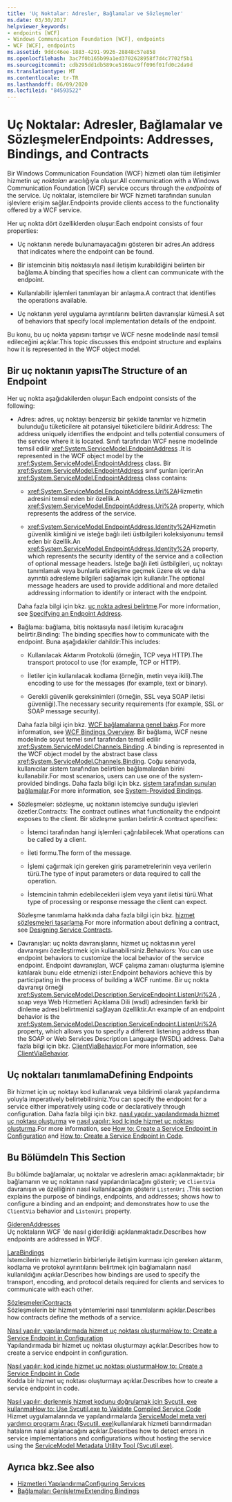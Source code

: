 ```yaml
---
title: 'Uç Noktalar: Adresler, Bağlamalar ve Sözleşmeler'
ms.date: 03/30/2017
helpviewer_keywords:
- endpoints [WCF]
- Windows Communication Foundation [WCF], endpoints
- WCF [WCF], endpoints
ms.assetid: 9ddc46ee-1883-4291-9926-28848c57e858
ms.openlocfilehash: 3ac7f0b165b99a1ed3702628958f7d4c7702f5b1
ms.sourcegitcommit: cdb295dd1db589ce5169ac9ff096f01fd0c2da9d
ms.translationtype: MT
ms.contentlocale: tr-TR
ms.lasthandoff: 06/09/2020
ms.locfileid: "84593522"
---
```

# <a name="endpoints-addresses-bindings-and-contracts"></a><span data-ttu-id="88505-102">Uç Noktalar: Adresler, Bağlamalar ve Sözleşmeler</span><span class="sxs-lookup"><span data-stu-id="88505-102">Endpoints: Addresses, Bindings, and Contracts</span></span>

<span data-ttu-id="88505-103">Bir Windows Communication Foundation (WCF) hizmeti olan tüm iletişimler hizmetin *uç noktaları* aracılığıyla oluşur.</span><span class="sxs-lookup"><span data-stu-id="88505-103">All communication with a Windows Communication Foundation (WCF) service occurs through the *endpoints* of the service.</span></span> <span data-ttu-id="88505-104">Uç noktalar, istemcilere bir WCF hizmeti tarafından sunulan işlevlere erişim sağlar.</span><span class="sxs-lookup"><span data-stu-id="88505-104">Endpoints provide clients access to the functionality offered by a WCF service.</span></span>

<span data-ttu-id="88505-105">Her uç nokta dört özelliklerden oluşur:</span><span class="sxs-lookup"><span data-stu-id="88505-105">Each endpoint consists of four properties:</span></span>

- <span data-ttu-id="88505-106">Uç noktanın nerede bulunamayacağını gösteren bir adres.</span><span class="sxs-lookup"><span data-stu-id="88505-106">An address that indicates where the endpoint can be found.</span></span>

- <span data-ttu-id="88505-107">Bir istemcinin bitiş noktasıyla nasıl iletişim kurabildiğini belirten bir bağlama.</span><span class="sxs-lookup"><span data-stu-id="88505-107">A binding that specifies how a client can communicate with the endpoint.</span></span>

- <span data-ttu-id="88505-108">Kullanılabilir işlemleri tanımlayan bir anlaşma.</span><span class="sxs-lookup"><span data-stu-id="88505-108">A contract that identifies the operations available.</span></span>

- <span data-ttu-id="88505-109">Uç noktanın yerel uygulama ayrıntılarını belirten davranışlar kümesi.</span><span class="sxs-lookup"><span data-stu-id="88505-109">A set of behaviors that specify local implementation details of the endpoint.</span></span>

<span data-ttu-id="88505-110">Bu konu, bu uç nokta yapısını tartışır ve WCF nesne modelinde nasıl temsil edileceğini açıklar.</span><span class="sxs-lookup"><span data-stu-id="88505-110">This topic discusses this endpoint structure and explains how it is represented in the WCF object model.</span></span>

## <a name="the-structure-of-an-endpoint"></a><span data-ttu-id="88505-111">Bir uç noktanın yapısı</span><span class="sxs-lookup"><span data-stu-id="88505-111">The Structure of an Endpoint</span></span>

<span data-ttu-id="88505-112">Her uç nokta aşağıdakilerden oluşur:</span><span class="sxs-lookup"><span data-stu-id="88505-112">Each endpoint consists of the following:</span></span>

- <span data-ttu-id="88505-113">Adres: adres, uç noktayı benzersiz bir şekilde tanımlar ve hizmetin bulunduğu tüketicilere ait potansiyel tüketicilere bildirir.</span><span class="sxs-lookup"><span data-stu-id="88505-113">Address: The address uniquely identifies the endpoint and tells potential consumers of the service where it is located.</span></span> <span data-ttu-id="88505-114">Sınıfı tarafından WCF nesne modelinde temsil edilir <xref:System.ServiceModel.EndpointAddress> .</span><span class="sxs-lookup"><span data-stu-id="88505-114">It is represented in the WCF object model by the <xref:System.ServiceModel.EndpointAddress> class.</span></span> <span data-ttu-id="88505-115">Bir <xref:System.ServiceModel.EndpointAddress> sınıf şunları içerir:</span><span class="sxs-lookup"><span data-stu-id="88505-115">An <xref:System.ServiceModel.EndpointAddress> class contains:</span></span>

  - <span data-ttu-id="88505-116"><xref:System.ServiceModel.EndpointAddress.Uri%2A>Hizmetin adresini temsil eden bir özellik.</span><span class="sxs-lookup"><span data-stu-id="88505-116">A <xref:System.ServiceModel.EndpointAddress.Uri%2A> property, which represents the address of the service.</span></span>

  - <span data-ttu-id="88505-117"><xref:System.ServiceModel.EndpointAddress.Identity%2A>Hizmetin güvenlik kimliğini ve isteğe bağlı ileti üstbilgileri koleksiyonunu temsil eden bir özellik.</span><span class="sxs-lookup"><span data-stu-id="88505-117">An <xref:System.ServiceModel.EndpointAddress.Identity%2A> property, which represents the security identity of the service and a collection of optional message headers.</span></span> <span data-ttu-id="88505-118">İsteğe bağlı ileti üstbilgileri, uç noktayı tanımlamak veya bunlarla etkileşime geçmek üzere ek ve daha ayrıntılı adresleme bilgileri sağlamak için kullanılır.</span><span class="sxs-lookup"><span data-stu-id="88505-118">The optional message headers are used to provide additional and more detailed addressing information to identify or interact with the endpoint.</span></span>

  <span data-ttu-id="88505-119">Daha fazla bilgi için bkz. [uç nokta adresi belirtme](../specifying-an-endpoint-address.md).</span><span class="sxs-lookup"><span data-stu-id="88505-119">For more information, see [Specifying an Endpoint Address](../specifying-an-endpoint-address.md).</span></span>

- <span data-ttu-id="88505-120">Bağlama: bağlama, bitiş noktasıyla nasıl iletişim kuracağını belirtir.</span><span class="sxs-lookup"><span data-stu-id="88505-120">Binding: The binding specifies how to communicate with the endpoint.</span></span> <span data-ttu-id="88505-121">Buna aşağıdakiler dahildir:</span><span class="sxs-lookup"><span data-stu-id="88505-121">This includes:</span></span>

  - <span data-ttu-id="88505-122">Kullanılacak Aktarım Protokolü (örneğin, TCP veya HTTP).</span><span class="sxs-lookup"><span data-stu-id="88505-122">The transport protocol to use (for example, TCP or HTTP).</span></span>

  - <span data-ttu-id="88505-123">İletiler için kullanılacak kodlama (örneğin, metin veya ikili).</span><span class="sxs-lookup"><span data-stu-id="88505-123">The encoding to use for the messages (for example, text or binary).</span></span>

  - <span data-ttu-id="88505-124">Gerekli güvenlik gereksinimleri (örneğin, SSL veya SOAP iletisi güvenliği).</span><span class="sxs-lookup"><span data-stu-id="88505-124">The necessary security requirements (for example, SSL or SOAP message security).</span></span>

  <span data-ttu-id="88505-125">Daha fazla bilgi için bkz. [WCF bağlamalarına genel bakış](../bindings-overview.md).</span><span class="sxs-lookup"><span data-stu-id="88505-125">For more information, see [WCF Bindings Overview](../bindings-overview.md).</span></span> <span data-ttu-id="88505-126">Bir bağlama, WCF nesne modelinde soyut temel sınıf tarafından temsil edilir <xref:System.ServiceModel.Channels.Binding> .</span><span class="sxs-lookup"><span data-stu-id="88505-126">A binding is represented in the WCF object model by the abstract base class <xref:System.ServiceModel.Channels.Binding>.</span></span> <span data-ttu-id="88505-127">Çoğu senaryoda, kullanıcılar sistem tarafından belirtilen bağlamalardan birini kullanabilir.</span><span class="sxs-lookup"><span data-stu-id="88505-127">For most scenarios, users can use one of the system-provided bindings.</span></span> <span data-ttu-id="88505-128">Daha fazla bilgi için bkz. [sistem tarafından sunulan bağlamalar](../system-provided-bindings.md).</span><span class="sxs-lookup"><span data-stu-id="88505-128">For more information, see [System-Provided Bindings](../system-provided-bindings.md).</span></span>

- <span data-ttu-id="88505-129">Sözleşmeler: sözleşme, uç noktanın istemciye sunduğu işlevleri özetler.</span><span class="sxs-lookup"><span data-stu-id="88505-129">Contracts: The contract outlines what functionality the endpoint exposes to the client.</span></span> <span data-ttu-id="88505-130">Bir sözleşme şunları belirtir:</span><span class="sxs-lookup"><span data-stu-id="88505-130">A contract specifies:</span></span>

  - <span data-ttu-id="88505-131">İstemci tarafından hangi işlemleri çağrılabilecek.</span><span class="sxs-lookup"><span data-stu-id="88505-131">What operations can be called by a client.</span></span>

  - <span data-ttu-id="88505-132">İleti formu.</span><span class="sxs-lookup"><span data-stu-id="88505-132">The form of the message.</span></span>

  - <span data-ttu-id="88505-133">İşlemi çağırmak için gereken giriş parametrelerinin veya verilerin türü.</span><span class="sxs-lookup"><span data-stu-id="88505-133">The type of input parameters or data required to call the operation.</span></span>

  - <span data-ttu-id="88505-134">İstemcinin tahmin edebilecekleri işlem veya yanıt iletisi türü.</span><span class="sxs-lookup"><span data-stu-id="88505-134">What type of processing or response message the client can expect.</span></span>

  <span data-ttu-id="88505-135">Sözleşme tanımlama hakkında daha fazla bilgi için bkz. [hizmet sözleşmeleri tasarlama](../designing-service-contracts.md).</span><span class="sxs-lookup"><span data-stu-id="88505-135">For more information about defining a contract, see [Designing Service Contracts](../designing-service-contracts.md).</span></span>

- <span data-ttu-id="88505-136">Davranışlar: uç nokta davranışlarını, hizmet uç noktasının yerel davranışını özelleştirmek için kullanabilirsiniz.</span><span class="sxs-lookup"><span data-stu-id="88505-136">Behaviors: You can use endpoint behaviors to customize the local behavior of the service endpoint.</span></span> <span data-ttu-id="88505-137">Endpoint davranışları, WCF çalışma zamanı oluşturma işlemine katılarak bunu elde etmenizi ister.</span><span class="sxs-lookup"><span data-stu-id="88505-137">Endpoint behaviors achieve this by participating in the process of building a WCF runtime.</span></span> <span data-ttu-id="88505-138">Bir uç nokta davranışı örneği <xref:System.ServiceModel.Description.ServiceEndpoint.ListenUri%2A> , soap veya Web Hizmetleri Açıklama Dili (wsdl) adresinden farklı bir dinleme adresi belirtmenizi sağlayan özelliktir.</span><span class="sxs-lookup"><span data-stu-id="88505-138">An example of an endpoint behavior is the <xref:System.ServiceModel.Description.ServiceEndpoint.ListenUri%2A> property, which allows you to specify a different listening address than the SOAP or Web Services Description Language (WSDL) address.</span></span> <span data-ttu-id="88505-139">Daha fazla bilgi için bkz. [ClientViaBehavior](../diagnostics/wmi/clientviabehavior.md).</span><span class="sxs-lookup"><span data-stu-id="88505-139">For more information, see [ClientViaBehavior](../diagnostics/wmi/clientviabehavior.md).</span></span>

## <a name="defining-endpoints"></a><span data-ttu-id="88505-140">Uç noktaları tanımlama</span><span class="sxs-lookup"><span data-stu-id="88505-140">Defining Endpoints</span></span>

<span data-ttu-id="88505-141">Bir hizmet için uç noktayı kod kullanarak veya bildirimli olarak yapılandırma yoluyla imperatively belirtebilirsiniz.</span><span class="sxs-lookup"><span data-stu-id="88505-141">You can specify the endpoint for a service either imperatively using code or declaratively through configuration.</span></span> <span data-ttu-id="88505-142">Daha fazla bilgi için bkz. [nasıl yapılır: yapılandırmada hizmet uç noktası oluşturma](how-to-create-a-service-endpoint-in-configuration.md) ve [nasıl yapılır: kod Içinde hizmet uç noktası oluşturma](how-to-create-a-service-endpoint-in-code.md).</span><span class="sxs-lookup"><span data-stu-id="88505-142">For more information, see [How to: Create a Service Endpoint in Configuration](how-to-create-a-service-endpoint-in-configuration.md) and [How to: Create a Service Endpoint in Code](how-to-create-a-service-endpoint-in-code.md).</span></span>

## <a name="in-this-section"></a><span data-ttu-id="88505-143">Bu Bölümde</span><span class="sxs-lookup"><span data-stu-id="88505-143">In This Section</span></span>

<span data-ttu-id="88505-144">Bu bölümde bağlamalar, uç noktalar ve adreslerin amacı açıklanmaktadır; bir bağlamanın ve uç noktanın nasıl yapılandırılacağını gösterir; ve `ClientVia` davranışın ve özelliğinin nasıl kullanılacağını gösterir `ListenUri` .</span><span class="sxs-lookup"><span data-stu-id="88505-144">This section explains the purpose of bindings, endpoints, and addresses; shows how to configure a binding and an endpoint; and demonstrates how to use the `ClientVia` behavior and `ListenUri` property.</span></span>

<span data-ttu-id="88505-145">[Gideren](endpoint-addresses.md)</span><span class="sxs-lookup"><span data-stu-id="88505-145">[Addresses](endpoint-addresses.md)</span></span>\
<span data-ttu-id="88505-146">Uç noktaların WCF 'de nasıl giderildiği açıklanmaktadır.</span><span class="sxs-lookup"><span data-stu-id="88505-146">Describes how endpoints are addressed in WCF.</span></span>

<span data-ttu-id="88505-147">[Lara](bindings.md)</span><span class="sxs-lookup"><span data-stu-id="88505-147">[Bindings](bindings.md)</span></span>\
<span data-ttu-id="88505-148">İstemcilerin ve hizmetlerin birbirleriyle iletişim kurması için gereken aktarım, kodlama ve protokol ayrıntılarını belirtmek için bağlamaların nasıl kullanıldığını açıklar.</span><span class="sxs-lookup"><span data-stu-id="88505-148">Describes how bindings are used to specify the transport, encoding, and protocol details required for clients and services to communicate with each other.</span></span>

<span data-ttu-id="88505-149">[Sözleşmeleri](contracts.md)</span><span class="sxs-lookup"><span data-stu-id="88505-149">[Contracts](contracts.md)</span></span>\
<span data-ttu-id="88505-150">Sözleşmelerin bir hizmet yöntemlerini nasıl tanımlalarını açıklar.</span><span class="sxs-lookup"><span data-stu-id="88505-150">Describes how contracts define the methods of a service.</span></span>

<span data-ttu-id="88505-151">[Nasıl yapılır: yapılandırmada hizmet uç noktası oluşturma](how-to-create-a-service-endpoint-in-configuration.md)</span><span class="sxs-lookup"><span data-stu-id="88505-151">[How to: Create a Service Endpoint in Configuration](how-to-create-a-service-endpoint-in-configuration.md)</span></span>\
<span data-ttu-id="88505-152">Yapılandırmada bir hizmet uç noktası oluşturmayı açıklar.</span><span class="sxs-lookup"><span data-stu-id="88505-152">Describes how to create a service endpoint in configuration.</span></span>

<span data-ttu-id="88505-153">[Nasıl yapılır: kod içinde hizmet uç noktası oluşturma](how-to-create-a-service-endpoint-in-code.md)</span><span class="sxs-lookup"><span data-stu-id="88505-153">[How to: Create a Service Endpoint in Code](how-to-create-a-service-endpoint-in-code.md)</span></span>\
<span data-ttu-id="88505-154">Kodda bir hizmet uç noktası oluşturmayı açıklar.</span><span class="sxs-lookup"><span data-stu-id="88505-154">Describes how to create a service endpoint in code.</span></span>

<span data-ttu-id="88505-155">[Nasıl yapılır: derlenmiş hizmet kodunu doğrulamak için Svcutil. exe kullanma](how-to-use-svcutil-exe-to-validate-compiled-service-code.md)</span><span class="sxs-lookup"><span data-stu-id="88505-155">[How to: Use Svcutil.exe to Validate Compiled Service Code](how-to-use-svcutil-exe-to-validate-compiled-service-code.md)</span></span>\
<span data-ttu-id="88505-156">Hizmet uygulamalarında ve yapılandırmalarda [ServiceModel meta veri yardımcı programı Aracı (Svcutil. exe)](../servicemodel-metadata-utility-tool-svcutil-exe.md)kullanılarak hizmeti barındırmadan hataların nasıl algılanacağını açıklar.</span><span class="sxs-lookup"><span data-stu-id="88505-156">Describes how to detect errors in service implementations and configurations without hosting the service using the [ServiceModel Metadata Utility Tool (Svcutil.exe)](../servicemodel-metadata-utility-tool-svcutil-exe.md).</span></span>

## <a name="see-also"></a><span data-ttu-id="88505-157">Ayrıca bkz.</span><span class="sxs-lookup"><span data-stu-id="88505-157">See also</span></span>

- [<span data-ttu-id="88505-158">Hizmetleri Yapılandırma</span><span class="sxs-lookup"><span data-stu-id="88505-158">Configuring Services</span></span>](../configuring-services.md)
- [<span data-ttu-id="88505-159">Bağlamaları Genişletme</span><span class="sxs-lookup"><span data-stu-id="88505-159">Extending Bindings</span></span>](../extending/extending-bindings.md)
